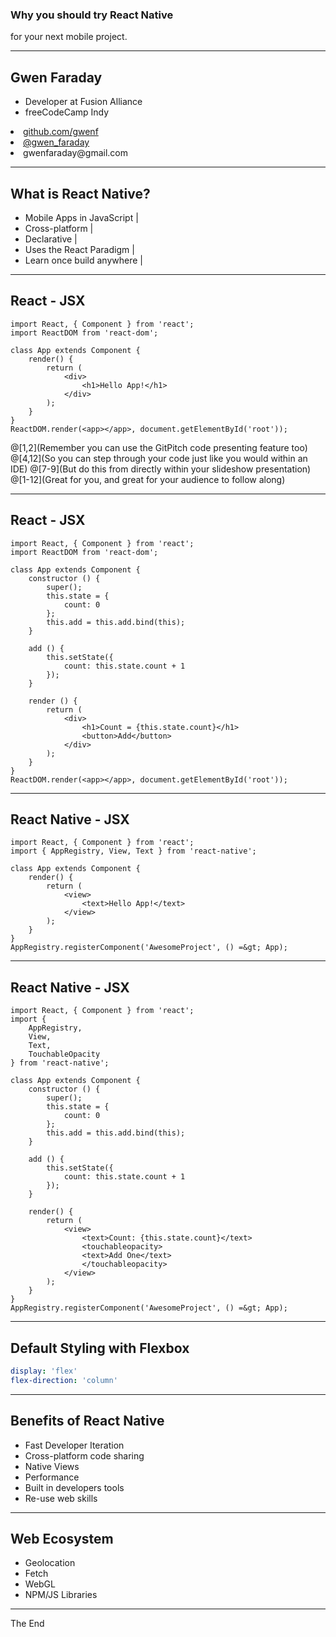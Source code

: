 ### Why you should try React Native

<span class="subtitle">for your next mobile project.</span>

---

## Gwen Faraday

- Developer at Fusion Alliance
- freeCodeCamp Indy
<li><a href="https://github.com/gwenf">github.com/gwenf</a></li>
<li><a href="https://twitter.com/gwen_faraday">@gwen_faraday</a></li>
<li>gwenfaraday@gmail.com</li>

---

## What is React Native?

- Mobile Apps in JavaScript |
- Cross-platform |
- Declarative |
- Uses the React Paradigm |
- Learn once build anywhere |

---

## React - JSX

```
import React, { Component } from 'react';
import ReactDOM from 'react-dom';

class App extends Component {
    render() {
        return (
            <div>
                <h1>Hello App!</h1>
            </div>
        );
    }
}
ReactDOM.render(<app></app>, document.getElementById('root'));
```

@[1,2](Remember you can use the GitPitch code presenting feature too)
@[4,12](So you can step through your code just like you would within an IDE)
@[7-9](But do this from  directly within your slideshow presentation)
@[1-12](Great for you, and great for your audience to follow along)

---

## React - JSX

```
import React, { Component } from 'react';
import ReactDOM from 'react-dom';

class App extends Component {
    constructor () {
        super();
        this.state = {
            count: 0
        };
        this.add = this.add.bind(this);
    }

    add () {
        this.setState({
            count: this.state.count + 1
        });
    }

    render () {
        return (
            <div>
                <h1>Count = {this.state.count}</h1>
                <button>Add</button>
            </div>
        );
    }
}
ReactDOM.render(<app></app>, document.getElementById('root'));
```

---

## React Native - JSX

```
import React, { Component } from 'react';
import { AppRegistry, View, Text } from 'react-native';

class App extends Component {
    render() {
        return (
            <view>
                <text>Hello App!</text>
            </view>
        );
    }
}
AppRegistry.registerComponent('AwesomeProject', () =&gt; App);
```

---

## React Native - JSX

```
import React, { Component } from 'react';
import {
    AppRegistry,
    View,
    Text,
    TouchableOpacity
} from 'react-native';

class App extends Component {
    constructor () {
        super();
        this.state = {
            count: 0
        };
        this.add = this.add.bind(this);
    }

    add () {
        this.setState({
            count: this.state.count + 1
        });
    }

    render() {
        return (
            <view>
                <text>Count: {this.state.count}</text>
                <touchableopacity>
                <text>Add One</text>
                </touchableopacity>
            </view>
        );
    }
}
AppRegistry.registerComponent('AwesomeProject', () =&gt; App);
```

---

## Default Styling with Flexbox

```yaml
display: 'flex'
flex-direction: 'column'
```

---

## Benefits of React Native

- Fast Developer Iteration
- Cross-platform code sharing
- Native Views
- Performance
- Built in developers tools
- Re-use web skills

---

## Web Ecosystem

- Geolocation
- Fetch
- WebGL
- NPM/JS Libraries

---

The End
